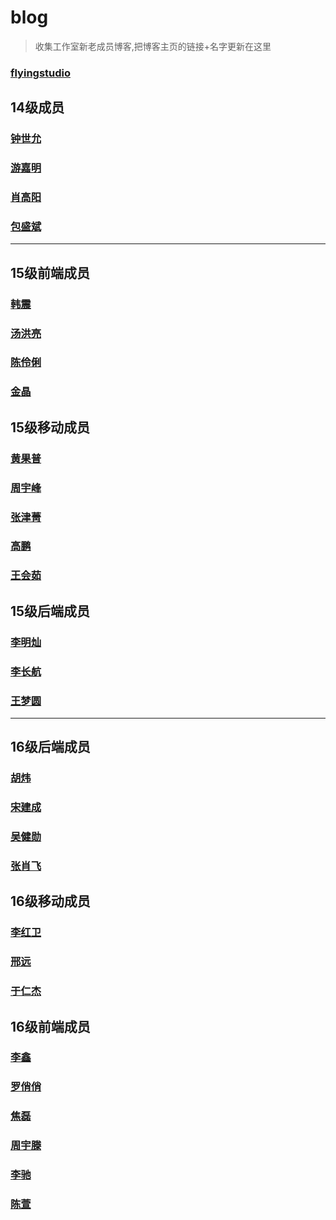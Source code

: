 # blog
>收集工作室新老成员博客,把博客主页的链接+名字更新在这里

### [flyingstudio](http://blog.flyingstudio.online/)

## 14级成员
### [钟世允](http://blog.seventeams.cn/)
### [游嘉明](http://wander.leanote.com/)
### [肖高阳](https://blog.xgy666.cn/)
### [包盛斌](http://zeroday.leanote.com/)

************

## 15级前端成员
### [韩震](http://www.cumter.cn/)
### [汤洪亮](http://blog.csdn.net/qq_417143864)
### [陈伶俐](http://blog.csdn.net/qq_38294039)
### [金晶](http://blog.csdn.net/qq_29549685)

## 15级移动成员
### [黄果普](www.unfamous.cn)
### [周宇峰](https://zerosyf.github.io/)
### [张津菁](http://blog.csdn.net/ginny_7)
### [高鹏](http://blog.csdn.net/qq_36709150)
### [王会茹](http://blog.csdn.net/csdn5211314)

## 15级后端成员
### [李明灿](http://blog.leanote.com/mclee)
### [李长航](http://www.sail.name/)
### [王梦圆](https://severusy.github.io/)


************

## 16级后端成员
### [胡炜](https://qzdchw.github.io/)
### [宋建成](https://icbtbo.github.io/)
### [吴健勋](http://wuya00.top/)
### [张肖飞](http://flywinky.top/)

## 16级移动成员
### [李红卫](http://blog.csdn.net/chris_5201)
### [邢远](http://blog.csdn.net/xingyuan1998)
### [于仁杰](http://blog.csdn.net/cumtdeyurenjie)

## 16级前端成员

### [李鑫](http://blog.csdn.net/victormomo)
### [罗俏俏](https://alan199.github.io/)
### [焦磊](http://blog.csdn.net/qq_36407723)
### [周宇滕](http://xirose.online/)
### [李驰](https://icestains.github.io/#blog)
### [陈萱](https://my.csdn.net/vickyyyya)


